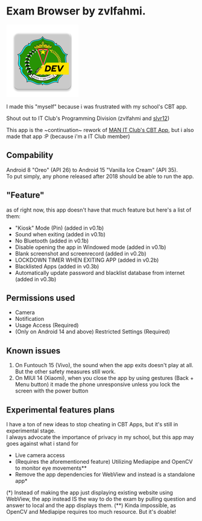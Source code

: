 # Exam Browser by zvlfahmi.

![nlogo](https://raw.githubusercontent.com/zvlfahmi/exambrowser/refs/heads/master/app/src/main/res/mipmap-xxxhdpi/ic_launcher.webp)

I made this "myself" because i was frustrated with my school's CBT app.

Shout out to IT Club's Programming Division (zvlfahmi and [slvr12](https://github.com/slvr12))

This app is the ~continuation~ rework of [MAN IT Club's CBT App](https://github.com/itclubmanmet/exambrowser-man), but i also made that app :P (because i'm a IT Club member)

## Compability 
Android 8 "Oreo" (API 26) to Android 15 "Vanilla Ice Cream" (API 35). <br>
To put simply, any phone released after 2018 should be able to run the app.

## "Feature"
as of right now, this app doesn't have that much feature but here's a list of them:

- "Kiosk" Mode (Pin) (added in v0.1b)
- Sound when exiting (added in v0.1b)
- No Bluetooth (added in v0.1b)
- Disable opening the app in Windowed mode (added in v0.1b)
- Blank screenshot and screenrecord (added in v0.2b)
- LOCKDOWN TIMER WHEN EXITING APP (added in v0.2b)
- Blacklisted Apps (added in v0.3b)
- Automatically update password and blacklist database from internet (added in v0.3b)

## Permissions used
- Camera
- Notification
- Usage Access (Required)
- (Only on Android 14 and above) Restricted Settings (Required)
##  Known issues
1. On Funtouch 15 (Vivo), the sound when the app exits doesn't play at all. But the other safety measures still work.
2. On MIUI 14 (Xiaomi), when you close the app by using gestures (Back + Menu button) it made the phone unresponsive unless you lock the screen with the power button

## Experimental features plans
I have a ton of new ideas to stop cheating in CBT Apps, but it's still in experimental stage.<br>
I always advocate the importance of privacy in my school, but this app may goes against what i stand for
- Live camera access
- (Requires the aforementioned feature) Utilizing Mediapipe and OpenCV to monitor eye movements**
- Remove the app dependencies for WebView and instead is a standalone app*

(*) Instead of making the app just displaying existing website using WebView, the app instead IS the way to do the exam by pulling question and answer to local and the app displays them.
(**) Kinda impossible, as OpenCV and Mediapipe requires too much resource. But it's doable!
